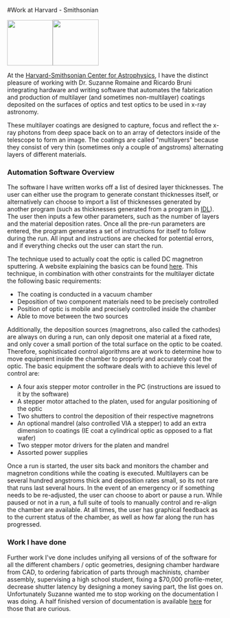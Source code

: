 #Work at Harvard - Smithsonian

<img class="alignleft" title="harvard-logo" src="http://www.cfa.harvard.edu/events/2010/dyn/index/images/harvard-logo.gif" alt="" width="106" height="106" /><img class="alignright" title="smithsonian-logo" src="http://www.cfa.harvard.edu/events/2010/dyn/index/images/si-logo.gif" alt="" width="107" height="107" />

At the <a href="http://www.cfa.harvard.edu/hea/">Harvard-Smithsonian Center for Astrophysics</a>, I have the distinct pleasure of working with Dr. Suzanne Romaine and Ricardo Bruni integrating hardware and writing software that automates the fabrication and production of multilayer (and sometimes non-multilayer) coatings deposited on the surfaces of optics and test optics to be used in x-ray astronomy.

These multilayer coatings are designed to capture, focus and reflect the x-ray photons from deep space back on to an array of detectors inside of the telescope to form an image. The coatings are called "multilayers" because they consist of very thin (sometimes only a couple of angstroms) alternating layers of different materials.
<h3><strong>Automation Software Overview</strong></h3>
The software I have written works off a list of desired layer thicknesses. The user can either use the program to generate constant thicknesses itself, or alternatively can choose to import a list of thicknesses generated by another program (such as thicknesses generated from a program in <a href="http://www.ittvis.com/ProductServices/IDL.aspx">IDL</a>). The user then inputs a few other parameters, such as the number of layers and the material deposition rates. Once all the pre-run parameters are entered, the program generates a set of instructions for itself to follow during the run. All input and instructions are checked for potential errors, and if everything checks out the user can start the run.

The technique used to actually coat the optic is called DC magnetron sputtering. A website explaining the basics can be found <a href="http://www.ajaint.com/whatis.htm">here</a>. This technique, in combination with other constraints for the multilayer dictate the following basic requirements:
<ul>
	<li>The coating is conducted in a vacuum chamber</li>
	<li>Deposition of two component materials need to be precisely controlled</li>
	<li>Position of optic is mobile and precisely controlled inside the chamber</li>
	<li>Able to move between the two sources</li>
</ul>
Additionally, the deposition sources (magnetrons, also called the cathodes) are always on during a run, can only deposit one material at a fixed rate, and only cover a small portion of the total surface on the optic to be coated. Therefore, sophisticated control algorithms are at work to determine how to move equipment inside the chamber to properly and accurately coat the optic. The basic equipment the software deals with to achieve this level of control are:
<ul>
	<li>A four axis stepper motor controller in the PC (instructions are issued to it by the software)</li>
	<li>A stepper motor attached to the platen, used for angular positioning of the optic</li>
	<li>Two shutters to control the deposition of their respective magnetrons</li>
	<li>An optional mandrel (also controlled VIA a stepper) to add an extra dimension to coatings (IE coat a cylindrical optic as opposed to a flat wafer)</li>
	<li>Two stepper motor drivers for the platen and mandrel</li>
	<li>Assorted power supplies</li>
</ul>
Once a run is started, the user sits back and monitors the chamber and magnetron conditions while the coating is executed. Multilayers can be several hundred angstroms thick and deposition rates small, so its not rare that runs last several hours. In the event of an emergency or if something needs to be re-adjusted, the user can choose to abort or pause a run. While paused or not in a run, a full suite of tools to manually control and re-align the chamber are available. At all times, the user has graphical feedback as to the current status of the chamber, as well as how far along the run has progressed.
<h3><strong>Work I have done</strong></h3>
Further work I've done includes unifying all versions of of the software for all the different chambers / optic geometries, designing chamber hardware from CAD, to ordering fabrication of parts through machinists, chamber assembly, supervising a high school student, fixing a $70,000 profile-meter, decrease shutter latency by designing a money saving part, the list goes on. Unfortunately Suzanne wanted me to stop working on the documentation I was doing. A half finished version of documentation is available <a href="http://stonelinks.org/luke/Dropbox/CfA/documentation/Main_Format.pdf">here</a> for those that are curious.
